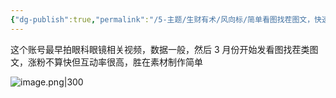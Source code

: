 ```yaml
---
{"dg-publish":true,"permalink":"/5-主题/生财有术/风向标/简单看图找茬图文，快速涨粉/","tags":["生财有术","风向标"],"noteIcon":3,"created":"2024-04-11","updated":"2024-04-12"}
---
```


这个账号最早拍眼科眼镜相关视频，数据一般，然后 3 月份开始发看图找茬类图文，涨粉不算快但互动率很高，胜在素材制作简单

![image.png|300](http://img.xlg.life/images/202404120010353.png)
